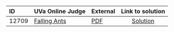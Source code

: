 | ID | UVa Online Judge | External | Link to solution |
|:---|:---|:---|:---:|
| 12709 | [Falling Ants](https://onlinejudge.org/index.php?option=com_onlinejudge&Itemid=8&page=show_problem&problem=4447) | [PDF](https://onlinejudge.org/external/127/12709.pdf) | [Solution](https%3A//github.com/versenyi98/programming-contests/tree/master/UVa%20Online%20Judge/12709%2520-%2520Falling%2520Ants)|
